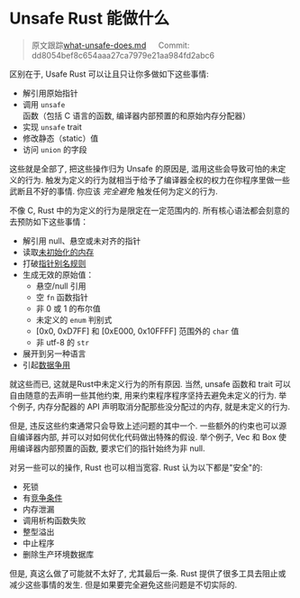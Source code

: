 # Unsafe Rust 能做什么

> 原文跟踪[what-unsafe-does.md](https://github.com/rust-lang-nursery/nomicon/blob/master/src/what-unsafe-does.md) &emsp; Commit: dd8054bef8c654aaa27ca7979e21aa984fd2abc6

区别在于, Usafe Rust 可以让且只让你多做如下这些事情:

* 解引用原始指针
* 调用 `unsafe` 函数（包括 C 语言的函数, 编译器内部预置的和原始内存分配器）
* 实现 `unsafe` trait
* 修改静态（static）值
* 访问 `union` 的字段

这些就是全部了, 把这些操作归为 Unsafe 的原因是, 滥用这些会导致可怕的未定义的行为. 触发为定义的行为就相当于给予了编译器全权的权力在你程序里做一些武断且不好的事情. 你应该 *完全避免* 触发任何为定义的行为.

不像 C, Rust 中的为定义的行为是限定在一定范围内的. 所有核心语法都会刻意的去预防如下这些事情：

* 解引用 null、悬空或未对齐的指针
* 读取[未初始化的内存][uninitialized memory]
* 打破[指针别名规则][pointer aliasing rules]
* 生成无效的原始值：
    * 悬空/null 引用
    * 空 `fn` 函数指针
    * 非 0 或 1 的布尔值
    * 未定义的 `enum` 判别式
    * [0x0, 0xD7FF] 和 [0xE000, 0x10FFFF] 范围外的 `char` 值
    * 非 utf-8 的 `str`
* 展开到另一种语言
* 引起[数据争用][race]

就这些而已, 这就是Rust中未定义行为的所有原因. 当然, unsafe 函数和 trait 可以自由随意的去声明一些其他约束, 用来约束程序程序坚持去避免未定义的行为. 举个例子, 内存分配器的 API 声明取消分配那些没分配过的内存, 就是未定义的行为.

但是, 违反这些约束通常只会导致上述问题的其中一个. 一些额外的约束也可以源自编译器内部, 并可以对如何优化代码做出特殊的假设. 举个例子, Vec 和 Box 使用编译器内部预置的函数, 要求它们的指针始终为非 null.

对另一些可以的操作, Rust 也可以相当宽容. Rust 认为以下都是"安全"的:

* 死锁
* 有[竞争条件][race]
* 内存泄漏
* 调用析构函数失败
* 整型溢出
* 中止程序
* 删除生产环境数据库

但是, 真这么做了可能就不太好了, 尤其最后一条. Rust 提供了很多工具去阻止或减少这些事情的发生. 但是如果要完全避免这些问题是不切实际的.


[pointer aliasing rules]: references.html
[uninitialized memory]: uninitialized.html
[race]: races.html